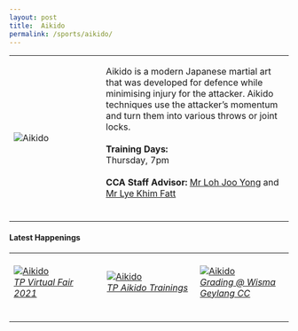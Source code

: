 ```yaml
---
layout: post
title:  Aikido
permalink: /sports/aikido/
---
```


<table>
    <tr>
        <td style="width:33%"><image src="{{site.baseurl}}/images/CCA_aikido.jpg" style="display:block;margin-left:auto;margin-right:auto;" alt="Aikido"></image></td>
        <td>
            <p>
                Aikido is a modern Japanese martial art that was developed for defence while minimising injury for the attacker. Aikido techniques use the attacker’s momentum and turn them into various throws or joint locks.<br>
                <br>
                <b>Training Days:</b><br>
                Thursday, 7pm<br>
                <br>
                <b>CCA Staff Advisor:</b> <a href="mailto:Loh_Joo_Yong@tp.edu.sg">Mr Loh Joo Yong</a> and <a href="mailto:Lye_Khim_Fatt@tp.edu.sg">Mr Lye Khim Fatt</a><br>
                <br>
            </p>
        </td>
    </tr>
</table>

#### Latest Happenings

<table>
    <tr>
        <td style="width:33%"><br>
            <a href="https://www.instagram.com/p/COMbVg-nRNA/">
                <image src="{{site.baseurl}}/images/CCA-Aikido-ig4.png" style="display:block;margin-left:auto;margin-right:auto;" alt="Aikido">
                <h6 style="margin-top:0%">TP Virtual Fair 2021</h6>
                </image>
            </a>
        </td>
        <td style="width:33%"><br>
            <a href="https://www.instagram.com/p/COHK7htnLo1/">
                <image src="{{site.baseurl}}/images/CCA-Aikido-ig5.png" style="display:block;margin-left:auto;margin-right:auto;" alt="Aikido">
                <h6 style="margin-top:0%">TP Aikido Trainings</h6>
                </image>
            </a>
        </td>
        <td style="width:33%"><br>
            <a href="https://www.instagram.com/p/CNe_k1WHgyj/">
                <image src="{{site.baseurl}}/images/CCA-Aikido-ig6.png" style="display:block;margin-left:auto;margin-right:auto;" alt="Aikido">
                <h6 style="margin-top:0%">Grading @ Wisma Geylang CC</h6>    
                </image>
            </a>
        </td>
    </tr>
</table>
